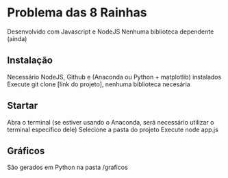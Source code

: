 # Problema das 8 Rainhas
Desenvolvido com Javascript e NodeJS
Nenhuma biblioteca dependente (ainda)

## Instalação
Necessário NodeJS, Github e (Anaconda ou Python + matplotlib) instalados
Execute git clone [link do projeto], nenhuma biblioteca necesária

## Startar
Abra o terminal (se estiver usando o Anaconda, será necessário utilizar o terminal específico dele)
Selecione a pasta do projeto
Execute node app.js

## Gráficos
São gerados em Python na pasta /graficos